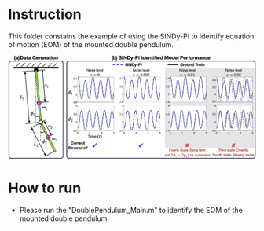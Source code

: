 # Instruction

This folder constains the example of using the SINDy-PI to identify equation of motion (EOM) of the mounted double pendulum.

![](Images/Double_Pendulum_DL.jpg)
# How to run

* Please run the "DoublePendulum_Main.m" to identify the EOM of the mounted double pendulum.
